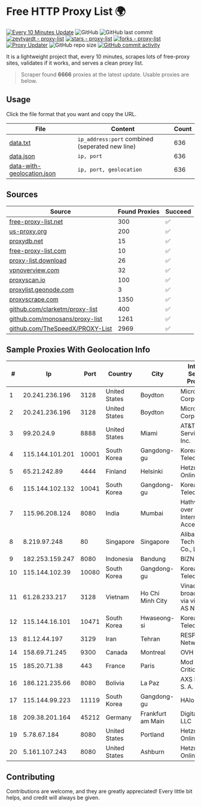
# Free HTTP Proxy List 🌍

[![Every 10 Minutes Update](https://github.com/mertguvencli/http-proxy-list/actions/workflows/main.yml/badge.svg?branch=main)](https://github.com/mertguvencli/http-proxy-list/actions/workflows/main.yml)
![GitHub](https://img.shields.io/github/license/mertguvencli/http-proxy-list)
![GitHub last commit](https://img.shields.io/github/last-commit/mertguvencli/http-proxy-list)
[![zevtyardt - proxy-list](https://img.shields.io/static/v1?label=zevtyardt&message=proxy-list&color=blue&logo=github)](https://github.com/zevtyardt/proxy-list "Go to GitHub repo")
[![stars - proxy-list](https://img.shields.io/github/stars/zevtyardt/proxy-list?style=social)](https://github.com/zevtyardt/proxy-list)
[![forks - proxy-list](https://img.shields.io/github/forks/zevtyardt/proxy-list?style=social)](https://github.com/zevtyardt/proxy-list)
[![Proxy Updater](https://github.com/zevtyardt/proxy-list/workflows/Proxy%20Updater/badge.svg)](https://github.com/zevtyardt/proxy-list/actions?query=workflow:"Proxy+Updater")
![GitHub repo size](https://img.shields.io/github/repo-size/zevtyardt/proxy-list)
[![GitHub commit activity](https://img.shields.io/github/commit-activity/m/zevtyardt/proxy-list?logo=commits)](https://github.com/zevtyardt/proxy-list/commits/main)

It is a lightweight project that, every 10 minutes, scrapes lots of free-proxy sites, validates if it works, and serves a clean proxy list.

> Scraper found **6666** proxies at the latest update. Usable proxies are below.

## Usage

Click the file format that you want and copy the URL.

|File|Content|Count|
|----|-------|-----|
|[data.txt](https://raw.githubusercontent.com/mertguvencli/http-proxy-list/main/proxy-list/data.txt)|`ip_address:port` combined (seperated new line)|636|
|[data.json](https://raw.githubusercontent.com/mertguvencli/http-proxy-list/main/proxy-list/data.json)|`ip, port`|636|
|[data-with-geolocation.json](https://raw.githubusercontent.com/mertguvencli/http-proxy-list/main/proxy-list/data-with-geolocation.json)|`ip, port, geolocation`|636|

## Sources

|Source|Found Proxies|Succeed|
|------|-------------|-------|
|[free-proxy-list.net](https://free-proxy-list.net)|300|✅|
|[us-proxy.org](https://www.us-proxy.org)|200|✅|
|[proxydb.net](http://proxydb.net)|15|✅|
|[free-proxy-list.com](https://free-proxy-list.com/?page=&port=&type%5B%5D=http&type%5B%5D=https&up_time=0&search=Search)|10|✅|
|[proxy-list.download](https://www.proxy-list.download/HTTP)|26|✅|
|[vpnoverview.com](https://vpnoverview.com/privacy/anonymous-browsing/free-proxy-servers)|32|✅|
|[proxyscan.io](https://www.proxyscan.io)|100|✅|
|[proxylist.geonode.com](https://proxylist.geonode.com/api/proxy-list?limit=300&page=1&sort_by=lastChecked&sort_type=desc&protocols=http,https)|3|✅|
|[proxyscrape.com](https://api.proxyscrape.com/v2/?request=displayproxies&protocol=http&timeout=10000&country=all&ssl=all&anonymity=all)|1350|✅|
|[github.com/clarketm/proxy-list](https://raw.githubusercontent.com/clarketm/proxy-list/master/proxy-list-raw.txt)|400|✅|
|[github.com/monosans/proxy-list](https://raw.githubusercontent.com/monosans/proxy-list/main/proxies/http.txt)|1261|✅|
|[github.com/TheSpeedX/PROXY-List](https://raw.githubusercontent.com/TheSpeedX/PROXY-List/master/http.txt)|2969|✅|


## Sample Proxies With Geolocation Info

|#|Ip|Port|Country|City|Internet Service Provider|
|-|--|----|-------|----|-------------------------|
|1|20.241.236.196|3128|United States|Boydton|Microsoft Corporation|
|2|20.241.236.196|3128|United States|Boydton|Microsoft Corporation|
|3|99.20.24.9|8888|United States|Miami|AT&T Services, Inc.|
|4|115.144.101.201|10001|South Korea|Gangdong-gu|Korea Telecom|
|5|65.21.242.89|4444|Finland|Helsinki|Hetzner Online GmbH|
|6|115.144.102.132|10041|South Korea|Gangdong-gu|Korea Telecom|
|7|115.96.208.124|8080|India|Mumbai|Hathway IP over Cable Internet Access|
|8|8.219.97.248|80|Singapore|Singapore|Alibaba (US) Technology Co., Ltd.|
|9|182.253.159.247|8080|Indonesia|Bandung|BIZNET|
|10|115.144.102.39|10080|South Korea|Gangdong-gu|Korea Telecom|
|11|61.28.233.217|3128|Vietnam|Ho Chi Minh City|Vinadata broadcast via vinagame AS Number|
|12|115.144.16.101|10471|South Korea|Hwaseong-si|Korea Telecom|
|13|81.12.44.197|3129|Iran|Tehran|RESPINA Networks|
|14|158.69.71.245|9300|Canada|Montreal|OVH SAS|
|15|185.20.71.38|443|France|Paris|Mod Mission Critical LLC|
|16|186.121.235.66|8080|Bolivia|La Paz|AXS Bolivia S. A.|
|17|115.144.99.223|11119|South Korea|Gangdong-gu|HAIonNet|
|18|209.38.201.164|45212|Germany|Frankfurt am Main|DigitalOcean, LLC|
|19|5.78.67.184|8080|United States|Portland|Hetzner Online GmbH|
|20|5.161.107.243|8080|United States|Ashburn|Hetzner Online GmbH|



## Contributing

Contributions are welcome, and they are greatly appreciated! Every
little bit helps, and credit will always be given.

